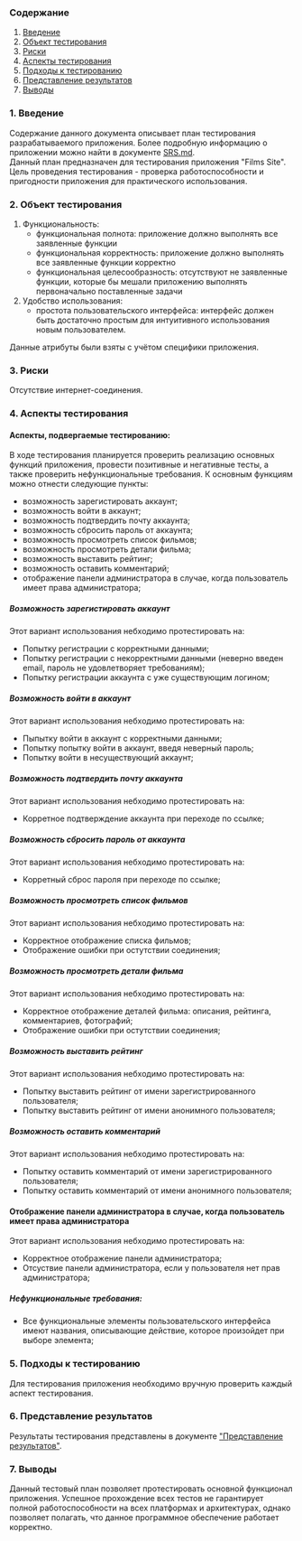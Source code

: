 ### Содержание
  1. [Введение](#1)
  2. [Объект тестирования](#2)
  3. [Риски](#4)
  4. [Аспекты тестирования](#5)<br>
5. [Подходы к тестированию](#6)
6. [Представление результатов](#7)
7. [Выводы](#8)


<a name="1"></a>
### 1. Введение
Содержание данного документа описывает план тестирования разрабатываемого приложения. Более подробную информацию о приложении можно найти в документе [SRS.md](https://github.com/rokez98/FilmsSite/blob/master/Documents/Requirements/Requirements.md).  
Данный план предназначен для тестирования приложения "Films Site". Цель проведения тестирования - проверка работоспособности и пригодности приложения для практического использования.

<a name="2"></a>
### 2. Объект тестирования

1. Функциональность:
	+ функциональная полнота: приложение должно выполнять все заявленные функции
	+ функциональная корректность: приложение должно выполнять все заявленные функции корректно
	+ функциональная целесообразность: отсутствуют не заявленные функции, которые бы мешали приложению выполнять первоначально поставленные задачи
2.  Удобство использования:
	+ простота пользовательского интерфейса: интерфейс должен быть достаточно простым для интуитивного использования новым пользователем.

Данные атрибуты были взяты с учётом специфики приложения.

<a name="3"></a>
### 3. Риски

Отсутствие интернет-соединения. 

<a name="4"></a>
### 4. Аспекты тестирования

#### Аспекты, подвергаемые тестированию:

В ходе тестирования планируется проверить реализацию основных функций приложения, провести позитивные и негативные тесты, а также проверить нефункциональные требования.
К основным функциям можно отнести следующие пункты:
* возможность зарегистировать аккаунт;
* возможность войти в аккаунт;
* возможность подтвердить почту аккаунта;
* возможность сбросить пароль от аккаунта;
* возможность просмотреть список фильмов;
* возможность просмотреть детали фильма;
* возможность выставить рейтинг;
* возможность оставить комментарий;
* отображение панели администратора в случае, когда пользователь имеет права администратора;

##### Возможность зарегистировать аккаунт
Этот вариант использования небходимо протестировать на:
* Попытку регистрации с корректными данными;
* Попытку регистрации с некорректными данными (неверно введен email, пароль не удовлетворяет требованиям);
* Попытку регистрации аккаунта с уже существующим логином;

##### Возможность войти в аккаунт
Этот вариант использования небходимо протестировать на:
* Пыпытку войти в аккаунт с корректными данными;
* Попытку попытку войти в аккаунт, введя неверный пароль;
* Попытку войти в несуществующий аккаунт;

##### Возможность подтвердить почту аккаунта
Этот вариант использования небходимо протестировать на:
* Корретное подтверждение аккаунта при переходе по ссылке;

##### Возможность сбросить пароль от аккаунта
Этот вариант использования небходимо протестировать на:
* Корретный сброс пароля при переходе по ссылке;

##### Возможность просмотреть список фильмов
Этот вариант использования небходимо протестировать на:
* Корректное отображение списка фильмов;
* Отображение ошибки при остутствии соединения;

##### Возможность просмотреть детали фильма
Этот вариант использования небходимо протестировать на:
* Корректное отображение деталей фильма: описания, рейтинга, комментариев, фотографий;
* Отображение ошибки при остутствии соединения;

##### Возможность выставить рейтинг
Этот вариант использования небходимо протестировать на:
* Попытку выставить рейтинг от имени зарегистрированного пользователя;
* Попытку выставить рейтинг от имени анонимного пользователя;

##### Возможность оставить комментарий
Этот вариант использования небходимо протестировать на:
* Попытку оставить комментарий от имени зарегистрированного пользователя;
* Попытку оставить комментарий от имени анонимного пользователя;

#### Отображение панели администратора в случае, когда пользователь имеет права администратора
Этот вариант использования небходимо протестировать на:
* Корректное отображение панели администратора;
* Отсуствие панели администратора, если у пользователя нет прав администратора;

##### Нефункциональные требования:
* Все функциональные элементы пользовательского интерфейса имеют названия, описывающие действие, которое произойдет при выборе элемента;

<a name="5"></a>
### 5. Подходы к тестированию
Для тестирования приложения необходимо вручную проверить каждый аспект тестирования.

<a name="6"></a>
### 6. Представление результатов

Результаты тестирования представлены в документе ["Представление результатов"](https://github.com/rokez98/FilmsSite/blob/master/Documents/Testing/Results.md).

<a name="7"></a>
### 7. Выводы
Данный тестовый план позволяет протестировать основной функционал приложения. Успешное прохождение всех тестов не гарантирует полной работоспособности на всех платформах и архитектурах, однако позволяет полагать, что данное программное обеспечение работает корректно.
